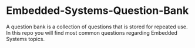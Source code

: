 # Embedded-Systems-Question-Bank
A question bank is a collection of questions that is stored for repeated use. In this repo you will find most common questions regarding Embedded Systems topics.
